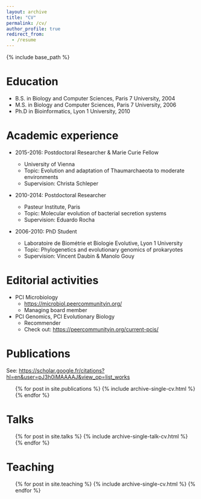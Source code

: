 ```yaml
---
layout: archive
title: "CV"
permalink: /cv/
author_profile: true
redirect_from:
  - /resume
---
```


{% include base_path %}

Education
======
* B.S. in Biology and Computer Sciences, Paris 7 University, 2004
* M.S. in Biology and Computer Sciences, Paris 7 University, 2006
* Ph.D in Bioinformatics, Lyon 1 University, 2010

Academic experience
======
* 2015-2016: Postdoctoral Researcher & Marie Curie Fellow
  * University of Vienna
  * Topic: Evolution and adaptation of Thaumarchaeota to moderate environments
  * Supervision: Christa Schleper

* 2010-2014: Postdoctoral Researcher
  * Pasteur Institute, Paris
  * Topic: Molecular evolution of bacterial secretion systems
  * Supervision: Eduardo Rocha

* 2006-2010: PhD Student
  * Laboratoire de Biométrie et Biologie Evolutive, Lyon 1 University
  * Topic: Phylogenetics and evolutionary genomics of prokaryotes
  * Supervision: Vincent Daubin & Manolo Gouy
  
Editorial activities
======
* PCI Microbiology 
  * <https://microbiol.peercommunityin.org/>
  * Managing board member
* PCI Genomics, PCI Evolutionary Biology
  * Recommender
  * Check out: <https://peercommunityin.org/current-pcis/>

Publications
======
See: <https://scholar.google.fr/citations?hl=en&user=pJ3h0iMAAAAJ&view_op=list_works>

  <ul>{% for post in site.publications %}
    {% include archive-single-cv.html %}
  {% endfor %}</ul>
  
Talks
======
  <ul>{% for post in site.talks %}
    {% include archive-single-talk-cv.html %}
  {% endfor %}</ul>
  
Teaching
======
  <ul>{% for post in site.teaching %}
    {% include archive-single-cv.html %}
  {% endfor %}</ul>
  
<!-- Service and leadership
======
* Currently signed in to 43 different slack teams
 -->